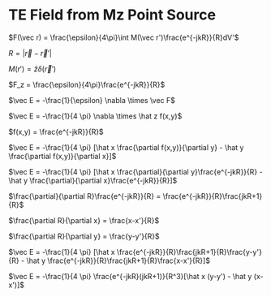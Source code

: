 # TE Field from Mz Point Source

$F(\vec r) = \frac{\epsilon}{4\pi}\int M(\vec r')\frac{e^{-jkR}}{R}dV'$

$R=|\vec r - \vec r'|$

$M(r') = \hat z\delta(\vec r')$

$F_z = \frac{\epsilon}{4\pi}\frac{e^{-jkR}}{R}$

$\vec E = -\frac{1}{\epsilon} \nabla \times \vec F$

$\vec E = -\frac{1}{4 \pi} \nabla \times \hat z f(x,y)$

$f(x,y) = \frac{e^{-jkR}}{R}$

$\vec E = -\frac{1}{4 \pi} [\hat x \frac{\partial f(x,y)}{\partial y} - \hat y \frac{\partial f(x,y)}{\partial x}]$

$\vec E = -\frac{1}{4 \pi} [\hat x \frac{\partial}{\partial y}\frac{e^{-jkR}}{R} - \hat y \frac{\partial}{\partial x}\frac{e^{-jkR}}{R}]$

$\frac{\partial}{\partial R}\frac{e^{-jkR}}{R} = \frac{e^{-jkR}}{R}\frac{jkR+1}{R}$

$\frac{\partial R}{\partial x} = \frac{x-x'}{R}$

$\frac{\partial R}{\partial y} = \frac{y-y'}{R}$

$\vec E = -\frac{1}{4 \pi} [\hat x \frac{e^{-jkR}}{R}\frac{jkR+1}{R}\frac{y-y'}{R} - \hat y \frac{e^{-jkR}}{R}\frac{jkR+1}{R}\frac{x-x'}{R}]$

$\vec E = -\frac{1}{4 \pi} \frac{e^{-jkR}(jkR+1)}{R^3}[\hat x (y-y') - \hat y (x-x')]$

